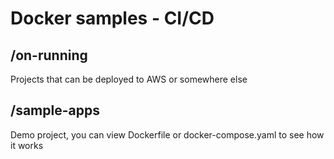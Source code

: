 # Docker samples - CI/CD
## /on-running
Projects that can be deployed to AWS or somewhere else

## /sample-apps
Demo project, you can view Dockerfile or docker-compose.yaml to see how it works
